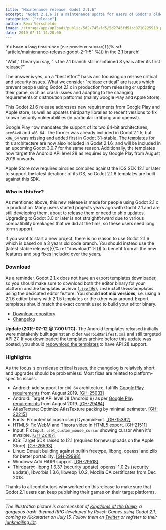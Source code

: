 ```yaml
---
title: "Maintenance release: Godot 2.1.6"
excerpt: "Godot 2.1.6 is a maintenance update for users of Godot's older 2.1 stable branch. It fixes a few platform-specific bugs, and updates Android and iOS export templates to match new requirements of Google Play and the Apple Store."
categories: ["release"]
author: Rémi Verschelde
image: /storage/app/uploads/public/5d2/745/fd5/5d2745fd51cc0710225918.png
date: 2019-07-11 14:20:00
---
```


It's been a long time since [our previous release]({{% ref "article/maintenance-release-godot-2-1-5" %}}) in the 2.1 branch!

"Wait," I hear you say, "is the 2.1 branch still maintained 3 years after its first release?"

The answer is yes, on a "best effort" basis and focusing on release critical and security issues. What we consider "release critical" are issues which prevent people using Godot 2.1.x in production from releasing or updating their game, such as crash issues and adapting to the changing requirements of distribution platforms (mainly Google Play and Apple Store).

This Godot 2.1.6 release addresses new requirements from Google Play and Apple store, as well as updates thirdparty libraries to recent versions to fix known security vulnerabilities (in particular in libpng and openssl).

Google Play now mandates the support of its two 64-bit architectures, `arm64v8` and `x86_64`. The former was already included in Godot 2.1.5, but `x86_64` was missing and added first in Godot 3.1-stable. The templates for this architecture are now also included in Godot 2.1.6, and will be included in an upcoming Godot 3.0.7 for the same reason. Additionally, the templates now target the Android API level 28 as required by Google Play from August 2019 onwards.

Apple Store now requires binaries compiled against the iOS SDK 12.1 or later to support the latest iterations of its OS, so Godot 2.1.6 templates are built against this SDK.

### Who is this for?

As mentioned above, this new release is made for people using Godot 2.1.x in production. Many users started projects years ago with Godot 2.1 and are still developing them, about to release them or need to ship updates. Upgrading to Godot 3.0 or later is not straightforward due to various compatibility breakages that we did at the time, so these users need long term support.

If you want to start a new project, there is no reason to use Godot 2.1.6 which is based on a 3 years old code branch. You should instead use the [latest stable release]({{% ref "download" %}}) to benefit from all the new features and bug fixes included over the years.

### Download

As a reminder, Godot 2.1.x does not have an export templates downloader, so you should make sure to download both the editor binary for your platform and the templates archive ([`.tpz` file](https://download.tuxfamily.org/godotengine/2.1.6/Godot_v2.1.6-stable_export_templates.tpz)), and install these templates using the dedicated editor feature. You should **not mix versions**, i.e. using a 2.1.6 editor binary with 2.1.5 templates or the other way around. Export templates should match the exact commit used to build your editor binary.

- [Download repository](https://download.tuxfamily.org/godotengine/2.1.6/)
- [Changelog](https://downloads.tuxfamily.org/godotengine/2.1.6/Godot_v2.1.6-stable_changelog.txt)

**Update (2019-07-12 @ 7:00 UTC):** The Android templates released initially were mistakenly built against an older `AndroidManifest.xml` and still targeted API 27. If you downloaded the templates archive before this update was posted, you should [redownload the templates](https://download.tuxfamily.org/godotengine/2.1.6/Godot_v2.1.6-stable_export_templates.tpz) to have API 28 support.

### Highlights

As the focus is on release critical issues, the changelog is relatively short and upgrades should be problemless. Most fixes are related to platform-specific issues.

- Android: Add support for `x86_64` architecture, fulfills [Google Play requirements](https://android-developers.googleblog.com/2017/12/improving-app-security-and-performance.html) from August 2019. [[GH-25033]](https://github.com/godotengine/godot/pull/25033)
- Android: Target API level 28 (Android 9) as per [Google Play requirements](https://android-developers.googleblog.com/2019/02/expanding-target-api-level-requirements.html) from August 2019. [[GH-29484]](https://github.com/godotengine/godot/issues/29484)
- AtlasTexture: Optimize AtlasTexture packing by minimal perimeter. [[GH-22215]](https://github.com/godotengine/godot/pull/22215)
- Fonts: Fix potential crash using DynamicFont. [[GH-15392]](https://github.com/godotengine/godot/issues/15392).
- HTML5: Fix WebM and Theora video in HTML5 export. [[GH-21511]](https://github.com/godotengine/godot/pull/21511)
- Input: Fix `Input::set_custom_mouse_cursor` showing cursor when it's invisible. [[GH-22187]](https://github.com/godotengine/godot/pull/22187)
- iOS: Target SDK raised to 12.1 (required for new uploads on the Apple Store). [[GH-26593]](https://github.com/godotengine/godot/issues/26593)
- Linux: Default building against builtin freetype, libpng, openssl and zlib for better portability. [[GH-29998]](https://github.com/godotengine/godot/pull/29998)
- Windows: Add HiDPI support. [[GH-29518]](https://github.com/godotengine/godot/issues/29518)
- Thirdparty: libpng 1.6.37 (security update), openssl 1.0.2s (security update), libvorbis 1.3.6, libwebp 1.0.2, Mozilla CA certificates from Dec 2018.

Thanks to all contributors who worked on this release to make sure that Godot 2.1 users can keep publishing their games on their target platforms.

-----

*The illustration picture is a screenshot of *[Kingdoms of the Dump](https://kingdomsofthedump.com)*, a gorgeous trash-themed RPG developed by Roach Games using Godot 2.1, coming to Kickstarter on July 15. Follow them on [Twitter](https://twitter.com/DumpKingdoms) or register to their [junkmailing list](https://kingdomsofthedump.com/#junk-section).*
